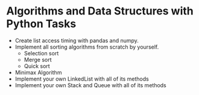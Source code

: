 # Algorithms and Data Structures with Python Tasks

- Create list access timing with pandas and numpy.
- Implement all sorting algorithms from scratch by yourself.
  - Selection sort
  - Merge sort
  - Quick sort
- Minimax Algorithm
- Implement your own LinkedList with all of its methods
- Implement your own Stack and Queue with all of its methods